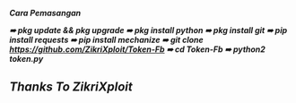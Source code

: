 <b><I>Cara Pemasangan

➠ pkg update && pkg upgrade 
➠ pkg install python 
➠ pkg install git 
➠ pip install requests 
➠ pip install mechanize
➠ git clone https://github.com/ZikriXploit/Token-Fb
➠ cd Token-Fb
➠ python2 token.py

## Thanks To ZikriXploit ##
